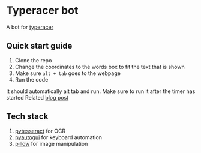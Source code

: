 # Typeracer bot

A bot for [typeracer](https://play.typeracer.com/)

## Quick start guide

1. Clone the repo
2. Change the coordinates to the words box to fit the text that is shown
3. Make sure `alt + tab` goes to the webpage
4. Run the code

It should automatically alt tab and run.
Make sure to run it after the timer has started
Related [blog post](https://jh123x.com/blog/24/)

## Tech stack

1. [pytesseract](https://pypi.org/project/pytesseract/) for OCR
2. [pyautogui](https://pyautogui.readthedocs.io/en/latest/) for keyboard automation
3. [pillow](https://pillow.readthedocs.io/en/stable/) for image manipulation
